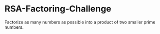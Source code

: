 # RSA-Factoring-Challenge
Factorize as many numbers as possible into a product of two smaller  prime numbers.
